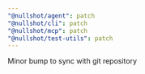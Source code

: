 ```yaml
---
"@nullshot/agent": patch
"@nullshot/cli": patch
"@nullshot/mcp": patch
"@nullshot/test-utils": patch
---
```


Minor bump to sync with git repository
